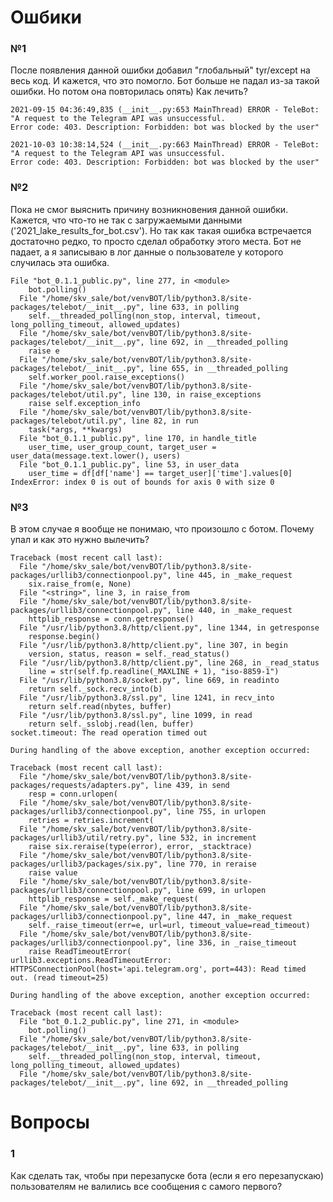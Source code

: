 # Ошбики

### №1
После появления данной ошибки добавил "глобальный" tyr/except на весь код. И кажется, что это помогло. Бот больше не падал из-за такой ошибки. Но потом она повторилась опять) Как лечить? 
```
2021-09-15 04:36:49,835 (__init__.py:653 MainThread) ERROR - TeleBot: "A request to the Telegram API was unsuccessful. 
Error code: 403. Description: Forbidden: bot was blocked by the user"
```

```
2021-10-03 10:38:14,524 (__init__.py:663 MainThread) ERROR - TeleBot: "A request to the Telegram API was unsuccessful. 
Error code: 403. Description: Forbidden: bot was blocked by the user"
```

### №2
Пока не смог выяснить причину возникновения данной ошибки. Кажется, что что-то не так с загружаемыми данными ('2021_lake_results_for_bot.csv'). Но так как такая ошибка встречается достаточно редко, то просто сделал обработку этого места. Бот не падает, а я записываю в лог данные о пользователе у которого случилась эта ошибка. 

```
File "bot_0.1.1_public.py", line 277, in <module>
    bot.polling()
  File "/home/skv_sale/bot/venvBOT/lib/python3.8/site-packages/telebot/__init__.py", line 633, in polling
    self.__threaded_polling(non_stop, interval, timeout, long_polling_timeout, allowed_updates)
  File "/home/skv_sale/bot/venvBOT/lib/python3.8/site-packages/telebot/__init__.py", line 692, in __threaded_polling
    raise e
  File "/home/skv_sale/bot/venvBOT/lib/python3.8/site-packages/telebot/__init__.py", line 655, in __threaded_polling
    self.worker_pool.raise_exceptions()
  File "/home/skv_sale/bot/venvBOT/lib/python3.8/site-packages/telebot/util.py", line 130, in raise_exceptions
    raise self.exception_info
  File "/home/skv_sale/bot/venvBOT/lib/python3.8/site-packages/telebot/util.py", line 82, in run
    task(*args, **kwargs)
  File "bot_0.1.1_public.py", line 170, in handle_title
    user_time, user_group_count, target_user = user_data(message.text.lower(), users)
  File "bot_0.1.1_public.py", line 53, in user_data
    user_time = df[df['name'] == target_user]['time'].values[0]
IndexError: index 0 is out of bounds for axis 0 with size 0
```

### №3
В этом случае я вообще не понимаю, что произошло с ботом. Почему упал и как это нужно вылечить? 

```
Traceback (most recent call last):
  File "/home/skv_sale/bot/venvBOT/lib/python3.8/site-packages/urllib3/connectionpool.py", line 445, in _make_request
    six.raise_from(e, None)
  File "<string>", line 3, in raise_from
  File "/home/skv_sale/bot/venvBOT/lib/python3.8/site-packages/urllib3/connectionpool.py", line 440, in _make_request
    httplib_response = conn.getresponse()
  File "/usr/lib/python3.8/http/client.py", line 1344, in getresponse
    response.begin()
  File "/usr/lib/python3.8/http/client.py", line 307, in begin
    version, status, reason = self._read_status()
  File "/usr/lib/python3.8/http/client.py", line 268, in _read_status
    line = str(self.fp.readline(_MAXLINE + 1), "iso-8859-1")
  File "/usr/lib/python3.8/socket.py", line 669, in readinto
    return self._sock.recv_into(b)
  File "/usr/lib/python3.8/ssl.py", line 1241, in recv_into
    return self.read(nbytes, buffer)
  File "/usr/lib/python3.8/ssl.py", line 1099, in read
    return self._sslobj.read(len, buffer)
socket.timeout: The read operation timed out

During handling of the above exception, another exception occurred:

Traceback (most recent call last):
  File "/home/skv_sale/bot/venvBOT/lib/python3.8/site-packages/requests/adapters.py", line 439, in send
    resp = conn.urlopen(
  File "/home/skv_sale/bot/venvBOT/lib/python3.8/site-packages/urllib3/connectionpool.py", line 755, in urlopen
    retries = retries.increment(
  File "/home/skv_sale/bot/venvBOT/lib/python3.8/site-packages/urllib3/util/retry.py", line 532, in increment
    raise six.reraise(type(error), error, _stacktrace)
  File "/home/skv_sale/bot/venvBOT/lib/python3.8/site-packages/urllib3/packages/six.py", line 770, in reraise
    raise value
  File "/home/skv_sale/bot/venvBOT/lib/python3.8/site-packages/urllib3/connectionpool.py", line 699, in urlopen
    httplib_response = self._make_request(
  File "/home/skv_sale/bot/venvBOT/lib/python3.8/site-packages/urllib3/connectionpool.py", line 447, in _make_request
    self._raise_timeout(err=e, url=url, timeout_value=read_timeout)
  File "/home/skv_sale/bot/venvBOT/lib/python3.8/site-packages/urllib3/connectionpool.py", line 336, in _raise_timeout
    raise ReadTimeoutError(
urllib3.exceptions.ReadTimeoutError: HTTPSConnectionPool(host='api.telegram.org', port=443): Read timed out. (read timeout=25)

During handling of the above exception, another exception occurred:

Traceback (most recent call last):
  File "bot_0.1.2_public.py", line 271, in <module>
    bot.polling()
  File "/home/skv_sale/bot/venvBOT/lib/python3.8/site-packages/telebot/__init__.py", line 633, in polling
    self.__threaded_polling(non_stop, interval, timeout, long_polling_timeout, allowed_updates)
  File "/home/skv_sale/bot/venvBOT/lib/python3.8/site-packages/telebot/__init__.py", line 692, in __threaded_polling
```

# Вопросы
### 1
Как сделать так, чтобы при перезапуске бота (если я его перезапускаю) пользователям не валились все сообщения с самого первого?
